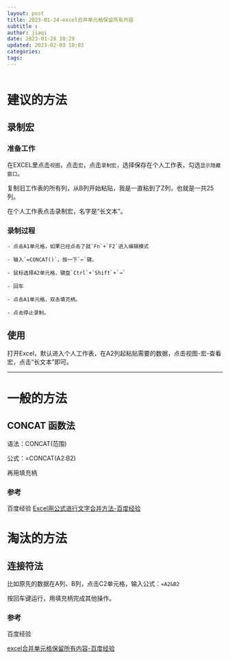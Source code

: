```yaml
---
layout: post
title: 2023-01-24-excel合并单元格保留所有内容
subtitle :
author: jiaqi
date: 2023-01-28 10:29
updated: 2023-02-03 10:03
categories: 
tags:
---
```

```toc
```

# 建议的方法

## 录制宏

### 准备工作

在EXCEL里点击`视图`，点击`宏`，点击`录制宏`，选择保存在个人工作表，勾选`显示隐藏窗口`。

复制旧工作表的所有列，从B列开始粘贴，我是一直粘到了Z列，也就是一共25列。

在个人工作表点击录制宏，名字是“长文本”。

### 录制过程

	- 点击A1单元格，如果已经点击了就`Fn`+`F2`进入编辑模式
	
	- 输入`=CONCAT()`，按一下`←`键。
	
	- 鼠标选择A2单元格，键盘`Ctrl`+`Shift`+`→`
	
	- 回车
	
	- 点击A1单元格，双击填充柄。
	
	- 点击停止录制。

## 使用

打开Excel，默认进入个人工作表，在A2列起粘贴需要的数据，点击视图-宏-查看宏，点击“长文本”即可。

****

# 一般的方法

## CONCAT 函数法

语法：CONCAT(范围)

公式：=CONCAT(A2:B2)

再用填充柄

### 参考
百度经验
[Excel用公式进行文字合并方法-百度经验](https://jingyan.baidu.com/article/d2b1d10239fa051c7f37d465.html)


# 淘汰的方法

## 连接符法

比如原先的数据在A列、B列，点击C2单元格，输入公式：`=A2&B2`

按回车键运行，用填充柄完成其他操作。

### 参考

百度经验

[excel合并单元格保留所有内容-百度经验](https://jingyan.baidu.com/article/bea41d43df8919b4c51be68a.html)

